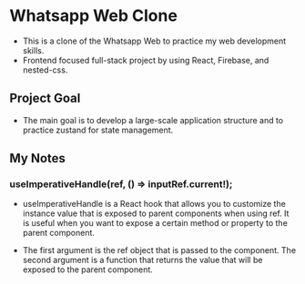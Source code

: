 # Whatsapp Web Clone

- This is a clone of the Whatsapp Web to practice my web development skills.
- Frontend focused full-stack project by using React, Firebase, and nested-css.

## Project Goal

- The main goal is to develop a large-scale application structure and to practice zustand for state management.

## My Notes

### useImperativeHandle(ref, () => inputRef.current!);

- useImperativeHandle is a React hook that allows you to customize the instance value that is exposed to parent components when using ref. It is useful when you want to expose a certain method or property to the parent component.

- The first argument is the ref object that is passed to the component. The second argument is a function that returns the value that will be exposed to the parent component.
